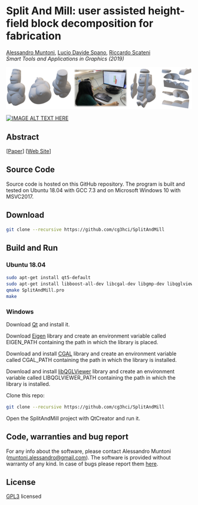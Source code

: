 # Split And Mill: user assisted height-field block decomposition for fabrication

[Alessandro Muntoni](http://vcg.isti.cnr.it/~muntoni/), [Lucio Davide Spano](http://people.unica.it/davidespano/), [Riccardo Scateni](http://people.unica.it/riccardoscateni/)<br/>
*Smart Tools and Applications in Graphics (2019)*<br/>

![alt text](misc/teaser.png)

[![IMAGE ALT TEXT HERE](https://img.youtube.com/vi/f3_Ffuv6u2U/0.jpg)](https://www.youtube.com/watch?v=f3_Ffuv6u2U)
 
## Abstract

\[[Paper]()\]
\[[Web Site]()\]

## Source Code
Source code is hosted on this GitHub repository. The program is built and tested on Ubuntu 18.04 with GCC 7.3 and on Microsoft Windows 10 with MSVC2017.

## Download
```bash
git clone --recursive https://github.com/cg3hci/SplitAndMill
```
## Build and Run 

### Ubuntu 18.04
```bash
sudo apt-get install qt5-default
sudo apt-get install libboost-all-dev libcgal-dev libgmp-dev libqglviewer-dev-qt5 libeigen3-dev
qmake SplitAndMill.pro
make
```
### Windows
Download [Qt](https://www.qt.io/download-qt-installer?hsCtaTracking=99d9dd4f-5681-48d2-b096-470725510d34%7C074ddad0-fdef-4e53-8aa8-5e8a876d6ab4) and install it.

Download [Eigen](http://eigen.tuxfamily.org/index.php?title=Main_Page) library and create an environment variable called EIGEN_PATH containing the path in which the library is placed.

Download and install [CGAL](https://www.cgal.org/) library and create an environment variable called CGAL_PATH containing the path in which the library is installed.

Download and install [libQGLViewer](http://libqglviewer.com/) library and create an environment variable called LIBQGLVIEWER_PATH containing the path in which the library is installed.

Clone this repo:
```bash
git clone --recursive https://github.com/cg3hci/SplitAndMill
```

Open the SplitAndMill project with QtCreator and run it.

## Code, warranties and bug report
For any info about the software, please contact Alessandro Muntoni (muntoni.alessandro@gmail.com).
The software is provided without warranty of any kind. 
In case of bugs please report them [here](https://github.com/cg3hci/SplitAndMill/issues).

## License
[GPL3](https://www.gnu.org/licenses/gpl-3.0.html) licensed
